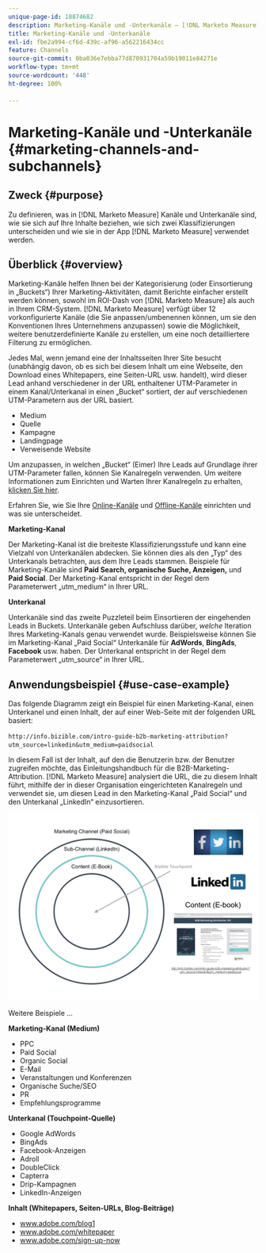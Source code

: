 ```yaml
---
unique-page-id: 18874682
description: Marketing-Kanäle und -Unterkanäle – [!DNL Marketo Measure]
title: Marketing-Kanäle und -Unterkanäle
exl-id: fbe2a994-cf6d-439c-af96-a562216434cc
feature: Channels
source-git-commit: 0ba036e7ebba77d870931704a59b19011e84271e
workflow-type: tm+mt
source-wordcount: '448'
ht-degree: 100%

---
```


# Marketing-Kanäle und -Unterkanäle {#marketing-channels-and-subchannels}

## Zweck {#purpose}

Zu definieren, was in [!DNL Marketo Measure] Kanäle und Unterkanäle sind, wie sie sich auf Ihre Inhalte beziehen, wie sich zwei Klassifizierungen unterscheiden und wie sie in der App [!DNL Marketo Measure] verwendet werden.

## Überblick {#overview}

Marketing-Kanäle helfen Ihnen bei der Kategorisierung (oder Einsortierung in „Buckets“) Ihrer Marketing-Aktivitäten, damit Berichte einfacher erstellt werden können, sowohl im ROI-Dash von [!DNL Marketo Measure] als auch in Ihrem CRM-System. [!DNL Marketo Measure] verfügt über 12 vorkonfigurierte Kanäle (die Sie anpassen/umbenennen können, um sie den Konventionen Ihres Unternehmens anzupassen) sowie die Möglichkeit, weitere benutzerdefinierte Kanäle zu erstellen, um eine noch detailliertere Filterung zu ermöglichen.

Jedes Mal, wenn jemand eine der Inhaltsseiten Ihrer Site besucht (unabhängig davon, ob es sich bei diesem Inhalt um eine Webseite, den Download eines Whitepapers, eine Seiten-URL usw. handelt), wird dieser Lead anhand verschiedener in der URL enthaltener UTM-Parameter in einem Kanal/Unterkanal in einen „Bucket“ sortiert, der auf verschiedenen UTM-Parametern aus der URL basiert.

* Medium
* Quelle
* Kampagne
* Landingpage
* Verweisende Website

Um anzupassen, in welchen „Bucket“ (Eimer) Ihre Leads auf Grundlage ihrer UTM-Parameter fallen, können Sie Kanalregeln verwenden. Um weitere Informationen zum Einrichten und Warten Ihrer Kanalregeln zu erhalten, [klicken Sie hier](/help/channel-tracking-and-setup/online-channels/online-custom-channel-setup.md).

Erfahren Sie, wie Sie Ihre [Online-Kanäle](/help/channel-tracking-and-setup/online-channels/online-custom-channel-setup.md) und [Offline-Kanäle](/help/channel-tracking-and-setup/offline-channels/offline-custom-channel-setup.md) einrichten und was sie unterscheidet.

**Marketing-Kanal**

Der Marketing-Kanal ist die breiteste Klassifizierungsstufe und kann eine Vielzahl von Unterkanälen abdecken. Sie können dies als den „Typ“ des Unterkanals betrachten, aus dem Ihre Leads stammen. Beispiele für Marketing-Kanäle sind **Paid Search, organische Suche, Anzeigen,** und **Paid Social**. Der Marketing-Kanal entspricht in der Regel dem Parameterwert „utm_medium“ in Ihrer URL.

**Unterkanal**

Unterkanäle sind das zweite Puzzleteil beim Einsortieren der eingehenden Leads in Buckets. Unterkanäle geben Aufschluss darüber, _welche_ Iteration Ihres Marketing-Kanals genau verwendet wurde. Beispielsweise können Sie im Marketing-Kanal „Paid Social“ Unterkanäle für **AdWords**, **BingAds**, **Facebook** usw. haben. Der Unterkanal entspricht in der Regel dem Parameterwert „utm_source“ in Ihrer URL.

## Anwendungsbeispiel {#use-case-example}

Das folgende Diagramm zeigt ein Beispiel für einen Marketing-Kanal, einen Unterkanel und einen Inhalt, der auf einer Web-Seite mit der folgenden URL basiert:

`http://info.bizible.com/intro-guide-b2b-marketing-attribution?utm_source=linkedin&utm_medium=paidsocial`

In diesem Fall ist der Inhalt, auf den die Benutzerin bzw. der Benutzer zugreifen möchte, das Einleitungshandbuch für die B2B-Marketing-Attribution. [!DNL Marketo Measure] analysiert die URL, die zu diesem Inhalt führt, mithilfe der in dieser Organisation eingerichteten Kanalregeln und verwendet sie, um diesen Lead in den Marketing-Kanal „Paid Social“ und den Unterkanal „LinkedIn“ einzusortieren.

![](assets/1.jpg)

Weitere Beispiele …

**Marketing-Kanal (Medium)**

* PPC
* Paid Social
* Organic Social
* E-Mail
* Veranstaltungen und Konferenzen
* Organische Suche/SEO
* PR
* Empfehlungsprogramme

**Unterkanal (Touchpoint-Quelle)**

* Google AdWords
* BingAds
* Facebook-Anzeigen
* Adroll
* DoubleClick
* Capterra
* Drip-Kampagnen
* LinkedIn-Anzeigen

**Inhalt (Whitepapers, Seiten-URLs, Blog-Beiträge)**

* www.adobe.com/blog1
* www.adobe.com/whitepaper
* www.adobe.com/sign-up-now
